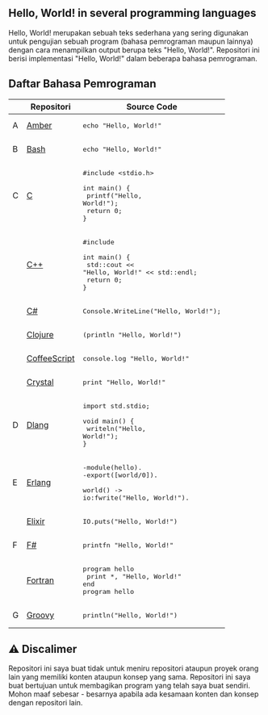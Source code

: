 ## Hello, World! in several programming languages

Hello, World! merupakan sebuah teks sederhana yang sering digunakan untuk pengujian sebuah program (bahasa pemrograman maupun lainnya) dengan cara menampilkan output berupa teks "Hello, World!". Repositori ini berisi implementasi "Hello, World!" dalam beberapa bahasa pemrograman.

## Daftar Bahasa Pemrograman

|     | Repositori                                                                                                           | Source Code                                                                                                                          |
| --- | -------------------------------------------------------------------------------------------------------------------- | ------------------------------------------------------------------------------------------------------------------------------------ |
| A   | [Amber](https://github.com/codewithfahmi/hello-world-in-several-programming-languages/tree/main/amber)               | <pre lang="ember">echo "Hello, World!"</pre>                                                                                         |
| B   | [Bash](https://github.com/codewithfahmi/hello-world-in-several-programming-languages/tree/main/bash)                 | <pre lang="bash">echo "Hello, World!"</pre>                                                                                          |
| C   | [C](https://github.com/codewithfahmi/hello-world-in-several-programming-languages/tree/main/c)                       | <pre lang="c">#include <stdio.h>&#13;&#13;int main() {&#13; printf("Hello, World!");&#13; return 0;&#13;}</pre>                      |
|     | [C++](https://github.com/codewithfahmi/hello-world-in-several-programming-languages/tree/main/c%2B%2B)               | <pre lang="cpp">#include <iostream>&#13;&#13;int main() {&#13; std::cout << "Hello, World!" << std::endl;&#13; return 0;&#13;}</pre> |
|     | [C#](https://github.com/codewithfahmi/hello-world-in-several-programming-languages/tree/main/c%23)                   | <pre lang="csharp">Console.WriteLine("Hello, World!");</pre>                                                                         |
|     | [Clojure](https://github.com/codewithfahmi/hello-world-in-several-programming-languages/tree/main/clojure)           | <pre lang="clojure">(println "Hello, World!")</pre>                                                                                  |
|     | [CoffeeScript](https://github.com/codewithfahmi/hello-world-in-several-programming-languages/tree/main/coffeescript) | <pre lang="coffeescript">console.log "Hello, World!"</pre>                                                                           |
|     | [Crystal](https://github.com/codewithfahmi/hello-world-in-several-programming-languages/tree/main/crystal)           | <pre lang="crystal">print "Hello, World!"</pre>                                                                                      |
| D   | [Dlang](https://github.com/codewithfahmi/hello-world-in-several-programming-languages/tree/main/d)                   | <pre lang="d">import std.stdio;&#13;&#13;void main() {&#13; writeln("Hello, World!");&#13;}                                          |
| E   | [Erlang](https://github.com/codewithfahmi/hello-world-in-several-programming-languages/tree/main/erlang)             | <pre lang="erlang">-module(hello).&#13;-export([world/0]).&#13;&#13;world() -> io:fwrite("Hello, World!").</pre>                     |
|     | [Elixir](https://github.com/codewithfahmi/hello-world-in-several-programming-languages/tree/main/elixir)             | <pre lang="elixir">IO.puts("Hello, World!")</pre>                                                                                    |
| F   | [F#](https://github.com/codewithfahmi/hello-world-in-several-programming-languages/tree/main/fsharp)                 | <pre lang="fsharp">printfn "Hello, World!"</pre>                                                                                     |
|     | [Fortran](https://github.com/codewithfahmi/hello-world-in-several-programming-languages/tree/main/fortran)           | <pre lang="fortran">program hello&#13; print \*, "Hello, World!"&#13;end program hello</pre>                                         |
| G   | [Groovy](https://github.com/codewithfahmi/hello-world-in-several-programming-languages/tree/main/groovy)             | <pre lang="groovy">println("Hello, World!")</pre>                                                                                    |

## ⚠️ Discalimer

Repositori ini saya buat tidak untuk meniru repositori ataupun proyek orang lain yang memiliki konten ataupun konsep yang sama. Repositori ini saya buat bertujuan untuk membagikan program yang telah saya buat sendiri. Mohon maaf sebesar - besarnya apabila ada kesamaan konten dan konsep dengan repositori lain.
